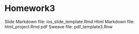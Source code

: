 # Homework3

Slide Markdown file: ios_slide_template.Rmd
Html  Markdown file: html_project.Rmd
pdf Sweave file: pdf_template3.Rnw
